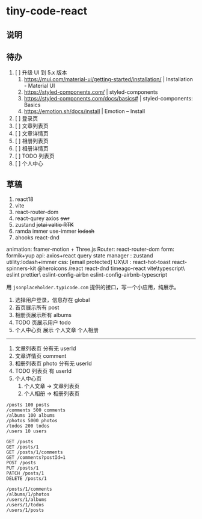 # tiny-code-react

## 说明

## 待办

1. [ ] 升级 UI 到 5.x 版本
   1. https://mui.com/material-ui/getting-started/installation/ | Installation - Material UI
   2. https://styled-components.com/ | styled-components
   3. https://styled-components.com/docs/basics# | styled-components: Basics
   4. https://emotion.sh/docs/install | Emotion – Install
2. [ ] 登录页
3. [ ] 文章列表页
4. [ ] 文章详情页
5. [ ] 相册列表页
6. [ ] 相册详情页
7. [ ] TODO 列表页
8. [ ] 个人中心

## 草稿

1. react18
2. vite
3. react-router-dom
4. react-qurey axios ~~swr~~
5. zustand ~~jotai valtio RTK~~
6. ramda immer use-immer ~~lodash~~
7. ahooks react-dnd

animation: framer-motion + Three.js
Router: react-router-dom
form: formik+yup
api: axios+react query
state manager : zustand
utility:lodash+immer
css: [email protected]
UX\UI : react-hot-toast react-spinners-kit @heroicons /react react-dnd timeago-react
vite\typescript\ eslint prettier\ eslint-config-airbn eslint-config-airbnb-typescript

用 `jsonplaceholder.typicode.com` 提供的接口，写一个小应用，纯展示。

1. 选择用户登录，信息存在 global
2. 首页展示所有 post
3. 相册页展示所有 albums
4. TODO 页展示用户 todo
5. 个人中心页 展示 个人文章 个人相册

---

1. 文章列表页 分有无 userId
2. 文章详情页 comment
3. 相册列表页 photo 分有无 userId
4. TODO 列表页 有 userId
5. 个人中心页
   1. 个人文章 -> 文章列表页
   2. 个人相册 -> 相册列表页

```
/posts 100 posts
/comments 500 comments
/albums 100 albums
/photos 5000 photos
/todos 200 todos
/users 10 users

GET /posts
GET /posts/1
GET /posts/1/comments
GET /comments?postId=1
POST /posts
PUT /posts/1
PATCH /posts/1
DELETE /posts/1

/posts/1/comments
/albums/1/photos
/users/1/albums
/users/1/todos
/users/1/posts
```
